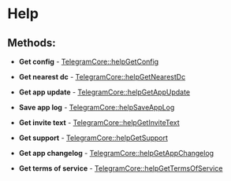 # Help

## Methods:

* **Get config** - [TelegramCore::helpGetConfig](methods/getconfig.md)

* **Get nearest dc** - [TelegramCore::helpGetNearestDc](methods/getnearestdc.md)

* **Get app update** - [TelegramCore::helpGetAppUpdate](methods/getappupdate.md)

* **Save app log** - [TelegramCore::helpSaveAppLog](methods/saveapplog.md)

* **Get invite text** - [TelegramCore::helpGetInviteText](methods/getinvitetext.md)

* **Get support** - [TelegramCore::helpGetSupport](methods/getsupport.md)

* **Get app changelog** - [TelegramCore::helpGetAppChangelog](methods/getappchangelog.md)

* **Get terms of service** - [TelegramCore::helpGetTermsOfService](methods/gettermsofservice.md)

